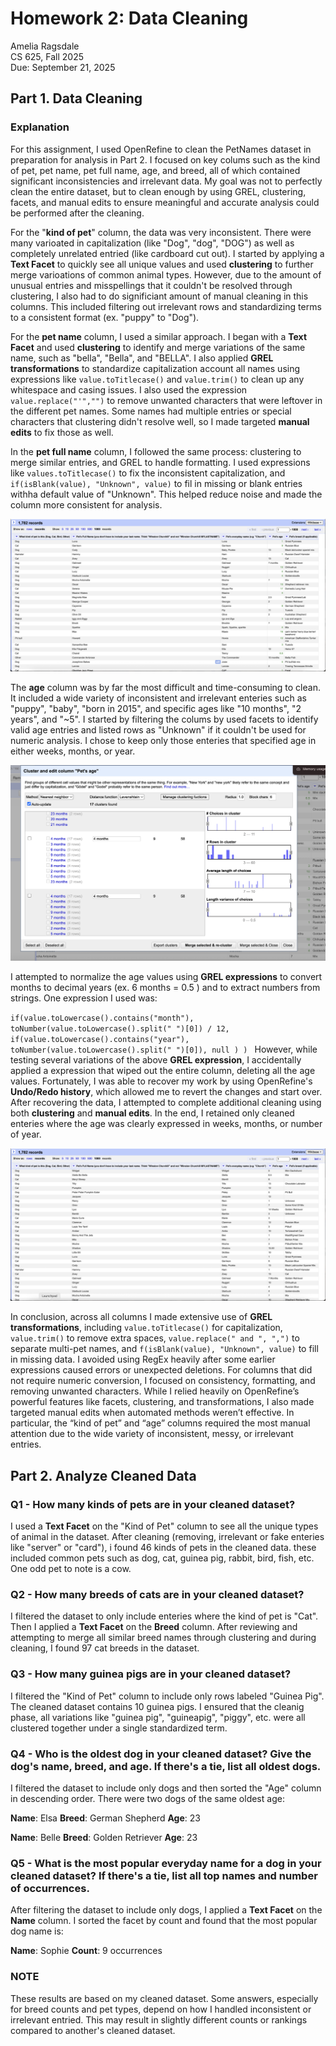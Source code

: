 # Homework 2: Data Cleaning

Amelia Ragsdale  
CS 625, Fall 2025  
Due: September 21, 2025

## Part 1. Data Cleaning

### Explanation

For this assignment, I used OpenRefine to clean the PetNames dataset in preparation for analysis in Part 2. I focused on key colums such as the kind of pet, pet name, pet full name, age, and breed, all of which contained significant inconsistencies and irrelevant data. My goal was not to perfectly clean the entire dataset, but to clean enough by using GREL, clustering, facets, and manual edits to ensure meaningful and accurate analysis could be performed after the cleaning.

For the "**kind of pet**" column, the data was very inconsistent. There were many varioated in capitalization (like "Dog", "dog", "DOG") as well as completely unrelated entried (like cardboard cut out). I started by applying a **Text Facet** to quickly see all unique values and used **clustering** to further merge varioations of common animal types. However, due to the amount of unusual entries and misspellings that it couldn't be resolved through clustering, I also had to do significiant amount of manual cleaning in this columns. This included filtering out irrelevant rows and standardizing terms to a consistent format (ex. "puppy" to "Dog").

For the **pet name** column, I used a similar approach. I began with a **Text Facet** and used **clustering** to identify and merge variations of the same name, such as "bella", "Bella", and "BELLA". I also applied **GREL transformations** to standardize capitalization account all names using expressions like `value.toTitlecase()` and `value.trim()` to clean up any whitespace and casing issues. I also used the expression `value.replace("'","")` to remove unwanted characters that were leftover in the different pet names. Some names had multiple entries or special characters that clustering didn't resolve well, so I made targeted **manual edits** to fix those as well.

In the **pet full name** column, I followed the same process: clustering to merge similar entries, and GREL to handle formatting. I used expressions like `values.toTitlecase()` to fix the inconsistent capitalization, and `if(isBlank(value), "Unknown", value)` to fil in missing or blank entries withha default value of "Unknown". This helped reduce noise and made the column more consistent for analysis.

![](CS625_PetName_BEFORE.png) 

The **age** column was by far the most difficult and time-consuming to clean. It included a wide variety of inconsistent and irrelevant enteries such as "puppy", "baby", "born in 2015", and specific ages like "10 months", "2 years", and "~5". I started by filtering the colums by used facets to identify valid age entries and listed rows as "Unknown" if it couldn't be used for numeric analysis. I chose to keep only those enteries that specified age in either weeks, months, or year. 

![](CS625_PetName_AGE.png)

I attempted to normalize the age values using **GREL expressions** to convert months to decimal years (ex. 6 months = 0.5 ) and to extract numbers from strings. One expression I used was:

`if(value.toLowercase().contains("month"),
  toNumber(value.toLowercase().split(" ")[0]) / 12,
  if(value.toLowercase().contains("year"),
    toNumber(value.toLowercase().split(" ")[0]),
    null
  )
)
`
However, while testing several variations of the above **GREL expression**, I accidentally applied a expression that wiped out the entire column, deleting all the age values. Fortunately, I was able to recover my work by using OpenRefine's **Undo/Redo history**, which allowed me to revert the changes and start over. After recovering the data, I attempted to complete additional cleaning using both **clustering** and **manual edits**. In the end, I retained only cleaned enteries where the age was clearly expressed in weeks, months, or number of year.

![](CS625_PetName_AFTER.png)

In conclusion, across all columns I made extensive use of **GREL transformations**, including `value.toTitlecase()` for capitalization, `value.trim()` to remove extra spaces, `value.replace(" and ", ",")` to separate multi-pet names, and `f(isBlank(value), "Unknown", value)` to fill in missing data. I avoided using RegEx heavily after some earlier expressions caused errors or unexpected deletions. For columns that did not require numeric conversion, I focused on consistency, formatting, and removing unwanted characters. While I relied heavily on OpenRefine’s powerful features like facets, clustering, and transformations, I also made targeted manual edits when automated methods weren’t effective. In particular, the “kind of pet” and “age” columns required the most manual attention due to the wide variety of inconsistent, messy, or irrelevant entries.

## Part 2. Analyze Cleaned Data

### Q1 - How many kinds of pets are in your cleaned dataset?

I used a **Text Facet** on the "Kind of Pet" column to see all the unique types of animal in the dataset. After cleaning (removing, irrelevant or fake enteries like "server" or "card"), i found 46 kinds of pets in the cleaned data. these included common pets such as dog, cat, guinea pig, rabbit, bird, fish, etc. One odd pet to note is a cow.

### Q2 - How many breeds of cats are in your cleaned dataset?

I filtered the dataset to only include enteries where the kind of pet is "Cat". Then I applied a **Text Facet** on the **Breed** column. After reviewing and attempting to merge all similar breed names through clustering and during cleaning, I found 97 cat breeds in the dataset.

### Q3 - How many guinea pigs are in your cleaned dataset?

I filtered the "Kind of Pet" column to include only rows labeled "Guinea Pig". The cleaned dataset contains 10 guinea pigs. I ensured that the cleanig phase, all variations like "guinea pig", "guineapig", "piggy", etc. were all clustered together under a single standardized term.

### Q4 - Who is the oldest dog in your cleaned dataset? Give the dog's name, breed, and age. If there's a tie, list all oldest dogs.

I filtered the dataset to include only dogs and then sorted the "Age" column in descending order. There were two dogs of the same oldest age:

**Name**: Elsa
**Breed**: German Shepherd
**Age**: 23

**Name**: Belle
**Breed**: Golden Retriever
**Age**: 23

### Q5 - What is the most popular everyday name for a dog in your cleaned dataset? If there's a tie, list all top names and number of occurrences.

After filtering the dataset to include only dogs, I applied a **Text Facet** on the **Name** column. I sorted the facet by count and found that the most popular dog name is:

**Name**: Sophie
**Count**: 9 occurrences

### NOTE

These results are based on my cleaned dataset. Some answers, especially for breed counts and pet types, depend on how I handled inconsistent or irrelevant entried. This may result in slightly different counts or rankings compared to another's cleaned dataset.
